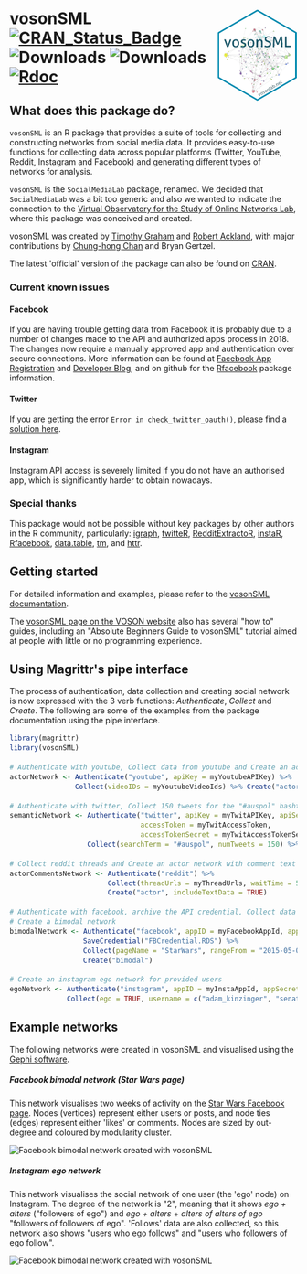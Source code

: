 # vosonSML <img src="vosonSML/man/figures/logo.png" width="140px" align="right"/> [![CRAN\_Status\_Badge](http://www.r-pkg.org/badges/version/vosonSML)](https://CRAN.R-project.org/package=vosonSML) ![Downloads](https://cranlogs.r-pkg.org/badges/vosonSML) ![Downloads](https://cranlogs.r-pkg.org/badges/grand-total/vosonSML) [![Rdoc](http://www.rdocumentation.org/badges/version/vosonSML)](http://www.rdocumentation.org/packages/vosonSML)

## What does this package do?

`vosonSML` is an R package that provides a suite of tools for collecting and constructing networks from social media data. It provides easy-to-use functions for collecting data across popular platforms (Twitter, YouTube, Reddit, Instagram and Facebook) and generating different types of networks for analysis.

`vosonSML` is the `SocialMediaLab` package, renamed. We decided that `SocialMediaLab` was a bit too generic and also we wanted to indicate the connection to the [Virtual Observatory for the Study of Online Networks Lab](http://vosonlab.net), where this package was conceived and created.

vosonSML was created by [Timothy Graham](http://uq.academia.edu/TimGraham) and [Robert Ackland](https://researchers.anu.edu.au/researchers/ackland-rj), with major contributions by [Chung-hong Chan](https://github.com/chainsawriot) and Bryan Gertzel.

The latest 'official' version of the package can also be found on [CRAN](https://cran.r-project.org/web/packages/vosonSML/index.html).

### Current known issues

#### Facebook

If you are having trouble getting data from Facebook it is probably due to a number of changes made to the API and authorized apps process in 2018. The changes now require a manually approved app and authentication over secure connections. More information can be found at [Facebook App Registration](https://developers.facebook.com/docs/apps#register) and [Developer Blog](https://developers.facebook.com/blog/post/2018/06/08/enforce-https-facebook-login/), and on github for the [Rfacebook](https://github.com/pablobarbera/Rfacebook/issues) package information.

#### Twitter

If you are getting the error `Error in check_twitter_oauth()`, please find a [solution here](https://github.com/geoffjentry/twitteR/issues/90).

#### Instagram

Instagram API access is severely limited if you do not have an authorised app, which is significantly harder to obtain nowadays.

### Special thanks

This package would not be possible without key packages by other authors in the R community, particularly: [igraph](https://github.com/igraph/rigraph), [twitteR](https://github.com/geoffjentry/twitteR), [RedditExtractoR](https://github.com/ivan-rivera/RedditExtractoR), [instaR](https://github.com/pablobarbera/instaR), [Rfacebook](https://github.com/pablobarbera/Rfacebook), [data.table](https://github.com/Rdatatable/data.table), [tm](https://cran.r-project.org/web/packages/tm/index.html), and [httr](https://github.com/hadley/httr).

## Getting started

For detailed information and examples, please refer to the [vosonSML documentation](https://github.com/vosonlab/vosonSML/blob/master/vosonSML.pdf).

The [vosonSML page on the VOSON website](http://vosonlab.net/vosonSML) also has several "how to" guides, including an "Absolute Beginners Guide to vosonSML" tutorial aimed at people with little or no programming experience.

## Using Magrittr's pipe interface

The process of authentication, data collection and creating social network is now expressed with the 3 verb functions: *Authenticate*, *Collect* and *Create*. The following are some of the examples from the package documentation using the pipe interface.

```R
library(magrittr)
library(vosonSML)

# Authenticate with youtube, Collect data from youtube and Create an actor network
actorNetwork <- Authenticate("youtube", apiKey = myYoutubeAPIKey) %>% 
                Collect(videoIDs = myYoutubeVideoIds) %>% Create("actor")

# Authenticate with twitter, Collect 150 tweets for the "#auspol" hashtag and Create a semantic network
semanticNetwork <- Authenticate("twitter", apiKey = myTwitAPIKey, apiSecret = myTwitAPISecret, 
                                accessToken = myTwitAccessToken, 
                                accessTokenSecret = myTwitAccessTokenSecret) %>% 
                   Collect(searchTerm = "#auspol", numTweets = 150) %>% Create("semantic")

# Collect reddit threads and Create an actor network with comment text as edge attribute
actorCommentsNetwork <- Authenticate("reddit") %>% 
                        Collect(threadUrls = myThreadUrls, waitTime = 5) %>% 
                        Create("actor", includeTextData = TRUE)
 
# Authenticate with facebook, archive the API credential, Collect data about the "Starwars" Page and 
# Create a bimodal network
bimodalNetwork <- Authenticate("facebook", appID = myFacebookAppId, appSecret = myFacebookAppSecret) %>% 
                  SaveCredential("FBCredential.RDS") %>% 
                  Collect(pageName = "StarWars", rangeFrom = "2015-05-01", rangeTo = "2015-06-03") %>% 
                  Create("bimodal")

# Create an instagram ego network for provided users
egoNetwork <- Authenticate("instagram", appID = myInstaAppId, appSecret = myInstaAppSecret) %>% 
              Collect(ego = TRUE, username = c("adam_kinzinger", "senatorreid")) %>% Create()
```

## Example networks

The following networks were created in vosonSML and visualised using the [Gephi software](http://gephi.github.io/).

##### Facebook bimodal network (Star Wars page)

This network visualises two weeks of activity on the [Star Wars Facebook page](https://www.facebook.com/StarWarsAUNZ/?brand_redir=169299103121699). Nodes (vertices) represent either users or posts, and node ties (edges) represent either 'likes' or comments. Nodes are sized by out-degree and coloured by modularity cluster.

<img src="http://vosonlab.net/papers/ACSPRIWinter2015/Facebook_bimodal_network_socialmedialab_Star_Wars.png" alt="Facebook bimodal network created with vosonSML" width="600" height="600"/>

##### Instagram ego network

This network visualises the social network of one user (the 'ego' node) on Instagram. The degree of the network is "2", meaning that it shows *ego + alters* ("followers of ego") and *ego + alters* + *alters of alters of ego* "followers of followers of ego". 'Follows' data are also collected, so this network also shows "users who ego follows" and "users who followers of ego follow".

<img src="http://vosonlab.net/papers/ACSPRIWinter2015/Instagram_ego_network_socialmedialab_example.png" alt="Facebook bimodal network created with vosonSML" width="600" height="600"/>
